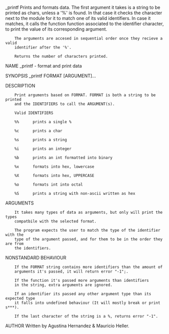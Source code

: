 _printf
		Prints and formats data. The first argument it takes is a string to be 
		printed as chars, unless a '%' is found. In that case it checks the
		character next to the module for it to match one of its valid identifiers.
		In case it matches, it calls the function function associated to the 
		identifier character, to print the value of its corresponding argument.

		The arguments are accesed in sequential order once they recieve a valid
		identifier after the '%'.

		Returns the number of characters printed.

NAME
		_printf - format and print data

SYNOPSIS
		_printf FORMAT [ARGUMENT]...

DESCRIPTION

		Print arguments based on FORMAT. FORMAT is both a string to be printed
		and the IDENTIFIERS to call the ARGUMENT(s).

		Valid IDENTIFIERS

		%%		prints a single %

		%c		prints a char

		%s		prints a string

		%i		prints an integer

		%b		prints an int formatted into binary

		%x		formats into hex, lowercase

		%X		formats into hex, UPPERCASE

		%o		formats int into octal

		%S		prints a string with non-ascii written as hex


ARGUMENTS

		It takes many types of data as arguments, but only will print the types
		compatbile with the selected format.
		
		The program expects the user to match the type of the identifier with the
		type of the argument passed, and for them to be in the order they are from
		the identifiers. 


NONSTANDARD BEHAVIOUR

		If the FORMAT string contains more identifiers than the amount of 
		arguments it's passed, it will return error "-1";.

		If the function it's passed more arguments than identifiers 
		in the string, extra arguments are ignored.

		If an identifier its passed any other argument type than its expected type
		it falls into undefined behaviour (It will mostly break or print s***).

		If the last character of the string is a %, returns error "-1".

AUTHOR
       Written by Agustina Hernandez & Mauricio Heller.
